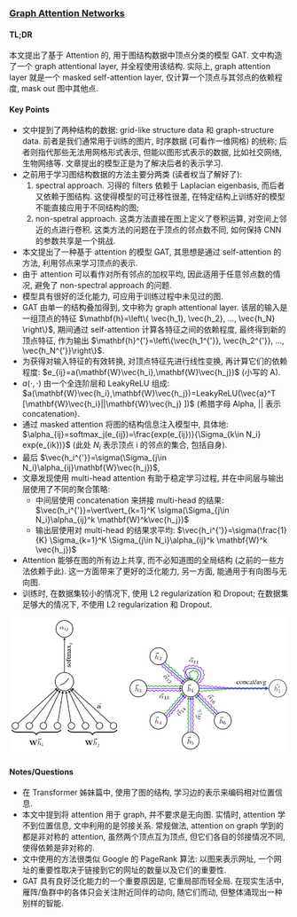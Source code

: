 ### [Graph Attention Networks](https://arxiv.org/abs/1710.10903)

#### TL;DR

本文提出了基于 Attention 的, 用于图结构数据中顶点分类的模型 GAT. 文中构造了一个 graph attentional layer, 并全程使用该结构. 实际上, graph attention layer 就是一个 masked self-attention layer, 仅计算一个顶点与其邻点的依赖程度, mask out 图中其他点.

#### Key Points

* 文中提到了两种结构的数据: grid-like structure data 和 graph-structure data. 前者是我们通常用于训练的图片, 时序数据 (可看作一维网格) 的统称; 后者则指代那些无法用网格形式表示, 但能以图形式表示的数据, 比如社交网络, 生物网络等. 文章提出的模型正是为了解决后者的表示学习.
* 之前用于学习图结构数据的方法主要分两类 (读者权当了解好了):
    1. spectral approach. 习得的 filters 依赖于 Laplacian eigenbasis, 而后者又依赖于图结构. 这使得模型的可迁移性很差, 在特定结构上训练好的模型不能直接应用于不同结构的图;
    2. non-spetral approach. 这类方法直接在图上定义了卷积运算, 对空间上邻近的点进行卷积. 这类方法的问题在于顶点的邻点数不同, 如何保持 CNN 的参数共享是一个挑战.
* 本文提出了一种基于 attention 的模型 GAT, 其思想是通过 self-attention 的方法, 利用邻点来学习顶点的表示.
* 由于 attention 可以看作对所有邻点的加权平均, 因此适用于任意邻点数的情况, 避免了 non-spectral approach 的问题.
* 模型具有很好的泛化能力, 可应用于训练过程中未见过的图.
* GAT 由单一的结构叠加得到, 文中称为 graph attentional layer.  该层的输入是一组顶点的特征 $\mathbf{h}=\left\{ \vec{h_1}, \vec{h_2}, ..., \vec{h_N} \right\}$, 期间通过 self-attention 计算各特征之间的依赖程度, 最终得到新的顶点特征, 作为输出 $\mathbf{h}^{'}=\left\{\vec{h_1^{'}}, \vec{h_2^{'}}, ..., \vec{h_N^{'}}\right\}$.
* 为获得对输入特征的有效转换, 对顶点特征先进行线性变换, 再计算它们的依赖程度: $e_{ij}=a(\mathbf{W}\vec{h_i},\mathbf{W}\vec{h_j})$ (小写的 A).
* $a(\cdot, \cdot)$ 由一个全连阶层和 LeakyReLU 组成: $a(\mathbf{W}\vec{h_i},\mathbf{W}\vec{h_j})=LeakyReLU(\vec{a}^T [\mathbf{W}\vec{h_i}||\mathbf{W}\vec{h_j} ])$ (希腊字母 Alpha, $||$ 表示 concatenation).
* 通过 masked attention 将图的结构信息注入模型中, 具体地: $\alpha_{ij}=softmax_j(e_{ij})=\frac{exp(e_{ij})}{\Sigma_{k\in N_i} exp(e_{ik})}$ (此处 $N_i$ 表示顶点 i 的邻点的集合, 包括自身).
* 最后 $\vec{h_i^{'}}=\sigma(\Sigma_{j\in N_i}\alpha_{ij}\mathbf{W}\vec{h_j})$,
* 文章发现使用 multi-head attention 有助于稳定学习过程, 并在中间层与输出层使用了不同的聚合策略:
    * 中间层使用 concatenation 来拼接 multi-head 的结果: $\vec{h_i^{'}}=\vert\vert_{k=1}^K \sigma(\Sigma_{j\in N_i}\alpha_{ij}^k \mathbf{W}^k\vec{h_j})$
    * 输出层使用对 multi-head 的结果求平均: $\vec{h_i^{'}}=\sigma(\frac{1}{K} \Sigma_{k=1}^K \Sigma_{j\in N_i}\alpha_{ij}^k \mathbf{W}^k \vec{h_j})$
* Attention 能够在图的所有边上共享, 而不必知道图的全局结构 (之前的一些方法依赖于此). 这一方面带来了更好的泛化能力, 另一方面, 能通用于有向图与无向图.
* 训练时, 在数据集较小的情况下, 使用 L2 regularization 和 Dropout; 在数据集足够大的情况下, 不使用 L2 regularization 和 Dropout.

![graph_attention_networks.png](../../img/graph_attention_networks.png)

#### Notes/Questions

* 在 Transformer 姊妹篇中, 使用了图的结构, 学习边的表示来编码相对位置信息.
* 本文中提到将 attention 用于 graph, 并不要求是无向图. 实情时, attention 学不到位置信息, 文中利用的是邻接关系. 常规做法, attention on graph 学到的都是非对称的 attention, 虽然两个顶点互为顶点, 但它们各自的邻接情况不同, 使得依赖是非对称的.
* 文中使用的方法很类似 Google 的 PageRank 算法: 以图来表示网址, 一个网址的重要性取决于链接到它的网址的数量以及它们的重要性.
* GAT 具有良好泛化能力的一个重要原因是, 它重局部而轻全局. 在现实生活中, 雁阵/鱼群中的各体只会关注附近同伴的动向, 随它们而动, 但整体涌现出一种别样的智能.
